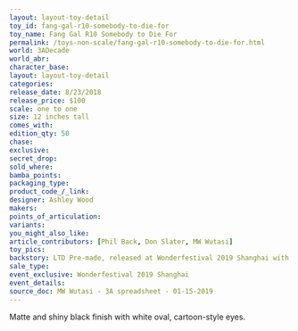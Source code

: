 ```yaml
---
layout: layout-toy-detail 
toy_id: fang-gal-r10-somebody-to-die-for
toy_name: Fang Gal R10 Somebody to Die For
permalink: /toys-non-scale/fang-gal-r10-somebody-to-die-for.html
world: 3ADecade
world_abr: 
character_base: 
layout: layout-toy-detail
categories: 
release_date: 8/23/2018
release_price: $100 
scale: one to one
size: 12 inches tall
comes_with: 
edition_qty: 50
chase: 
exclusive: 
secret_drop: 
sold_where: 
bamba_points: 
packaging_type: 
product_code_/_link: 
designer: Ashley Wood
makers: 
points_of_articulation: 
variants: 
you_might_also_like: 
article_contributors: [Phil Back, Don Slater, MW Wutasi]
toy_pics: 
backstory: LTD Pre-made, released at Wonderfestival 2019 Shanghai with R9.
sale_type: 
event_exclusive: Wonderfestival 2019 Shanghai
event_details: 
source_doc: MW Wutasi - 3A spreadsheet - 01-15-2019
---
```

Matte and shiny black finish with white oval, cartoon-style eyes.